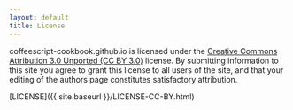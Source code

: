 ```yaml
---
layout: default
title: License
---
```


coffeescript-cookbook.github.io is licensed under the [Creative Commons Attribution 3.0 Unported (CC BY 3.0)](http://creativecommons.org/licenses/by/3.0/) license. By submitting information to this site you agree to grant this license to all users of the site, and that your editing of the authors page constitutes satisfactory attribution.

[LICENSE]({{ site.baseurl }}/LICENSE-CC-BY.html)
